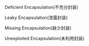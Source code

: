 Deficient Encapsulation(不充分封装)

Leaky Encapsulation(泄露封装)

Missing Encapsulation(缺少封装)

Unexploited Encapsulation(未利用封装)
